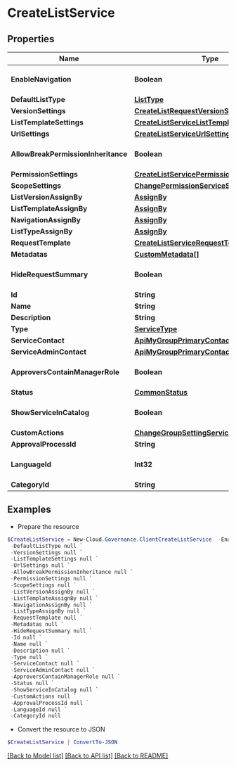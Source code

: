 # CreateListService
## Properties

Name | Type | Description | Notes
------------ | ------------- | ------------- | -------------
**EnableNavigation** | **Boolean** |  | [optional] [default to $false]
**DefaultListType** | [**ListType**](ListType.md) |  | [optional] 
**VersionSettings** | [**CreateListRequestVersionSettings**](CreateListRequestVersionSettings.md) |  | [optional] 
**ListTemplateSettings** | [**CreateListServiceListTemplateSettings**](CreateListServiceListTemplateSettings.md) |  | [optional] 
**UrlSettings** | [**CreateListServiceUrlSettings**](CreateListServiceUrlSettings.md) |  | [optional] 
**AllowBreakPermissionInheritance** | **Boolean** |  | [optional] [default to $false]
**PermissionSettings** | [**CreateListServicePermissionSettings**](CreateListServicePermissionSettings.md) |  | [optional] 
**ScopeSettings** | [**ChangePermissionServiceScopeSettings**](ChangePermissionServiceScopeSettings.md) |  | [optional] 
**ListVersionAssignBy** | [**AssignBy**](AssignBy.md) |  | [optional] 
**ListTemplateAssignBy** | [**AssignBy**](AssignBy.md) |  | [optional] 
**NavigationAssignBy** | [**AssignBy**](AssignBy.md) |  | [optional] 
**ListTypeAssignBy** | [**AssignBy**](AssignBy.md) |  | [optional] 
**RequestTemplate** | [**CreateListServiceRequestTemplate**](CreateListServiceRequestTemplate.md) |  | [optional] 
**Metadatas** | [**CustomMetadata[]**](CustomMetadata.md) |  | [optional] 
**HideRequestSummary** | **Boolean** |  | [optional] [default to $false]
**Id** | **String** |  | [optional] 
**Name** | **String** |  | [optional] 
**Description** | **String** |  | [optional] 
**Type** | [**ServiceType**](ServiceType.md) |  | [optional] 
**ServiceContact** | [**ApiMyGroupPrimaryContact**](ApiMyGroupPrimaryContact.md) |  | [optional] 
**ServiceAdminContact** | [**ApiMyGroupPrimaryContact**](ApiMyGroupPrimaryContact.md) |  | [optional] 
**ApproversContainManagerRole** | **Boolean** |  | [optional] [default to $false]
**Status** | [**CommonStatus**](CommonStatus.md) |  | [optional] 
**ShowServiceInCatalog** | **Boolean** |  | [optional] [default to $false]
**CustomActions** | [**ChangeGroupSettingServiceCustomActions**](ChangeGroupSettingServiceCustomActions.md) |  | [optional] 
**ApprovalProcessId** | **String** |  | [optional] 
**LanguageId** | **Int32** |  | [optional] [default to 0]
**CategoryId** | **String** |  | [optional] 

## Examples

- Prepare the resource
```powershell
$CreateListService = New-Cloud.Governance.ClientCreateListService  -EnableNavigation null `
 -DefaultListType null `
 -VersionSettings null `
 -ListTemplateSettings null `
 -UrlSettings null `
 -AllowBreakPermissionInheritance null `
 -PermissionSettings null `
 -ScopeSettings null `
 -ListVersionAssignBy null `
 -ListTemplateAssignBy null `
 -NavigationAssignBy null `
 -ListTypeAssignBy null `
 -RequestTemplate null `
 -Metadatas null `
 -HideRequestSummary null `
 -Id null `
 -Name null `
 -Description null `
 -Type null `
 -ServiceContact null `
 -ServiceAdminContact null `
 -ApproversContainManagerRole null `
 -Status null `
 -ShowServiceInCatalog null `
 -CustomActions null `
 -ApprovalProcessId null `
 -LanguageId null `
 -CategoryId null
```

- Convert the resource to JSON
```powershell
$CreateListService | ConvertTo-JSON
```

[[Back to Model list]](../README.md#documentation-for-models) [[Back to API list]](../README.md#documentation-for-api-endpoints) [[Back to README]](../README.md)

